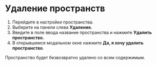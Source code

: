 # Удаление пространств

1. Перейдите в настройки пространства.
2. Выберите на панели слева **Удаление.**
3. Введите в поле ввода название пространства и нажмите **Удалить пространство.**
4. В открывшемся модальном окне нажмите **Да, я хочу удалить пространство**.

Пространство будет безвозвратно удалено со всем содержимым.&#x20;
